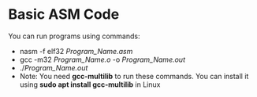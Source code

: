 # Basic ASM Code
You can run programs using commands:
* nasm -f elf32 *Program_Name.asm*
* gcc -m32 *Program_Name.o* -o *Program_Name.out*
* ./*Program_Name.out*
* Note: You need **gcc-multilib** to run these commands. You can install it using **sudo apt install gcc-multilib** in Linux
